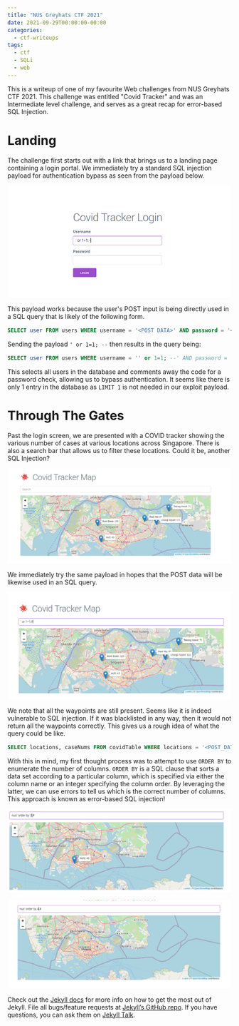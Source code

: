 ```yaml
---
title: "NUS Greyhats CTF 2021"
date: 2021-09-29T00:00:00-00:00
categories:
  - ctf-writeups
tags:
  - ctf
  - SQLi
  - web
---
```


This is a writeup of one of my favourite Web challenges from NUS Greyhats CTF 2021. This challenge was entitled "Covid Tracker" and was an Intermediate level challenge, and serves as a great recap for error-based SQL Injection.

# Landing 

The challenge first starts out with a link that brings us to a landing page containing a login portal. We immediately try a standard SQL injection payload for authentication bypass as seen from the payload below. 

![Login Panel](/assets/images/loginpanel.png)


This payload works because the user's POST input is being directly used in a SQL query that is likely of the following form.

``` sql
SELECT user FROM users WHERE username = '<POST DATA>' AND password = '<POST DATA>';
```

Sending the payload `' or 1=1; --` then results in the query being:
```sql
SELECT user FROM users WHERE username = '' or 1=1; --' AND password = '<POST DATA>';
```

This selects all users in the database and comments away the code for a password check, allowing us to bypass authentication. It seems like there is only 1 entry in the database as `LIMIT 1` is not needed in our exploit payload.

# Through The Gates
Past the login screen, we are presented with a COVID tracker showing the various number of cases at various locations across Singapore. There is also a search bar that allows us to filter these locations. Could it be, another SQL Injection?

![Covid Trakcer](/assets/images/covidtracker.png)

We immediately try the same payload in hopes that the POST data will be likewise used in an SQL query.

![Test SQLi](/assets/images/testsqli_1.png)

We note that all the waypoints are still present. Seems like it is indeed vulnerable to SQL injection. If it was blacklisted in any way, then it would not return all the waypoints correctly. This gives us a rough idea of what the query could be like.

```sql
SELECT locations, caseNums FROM covidTable WHERE locations = '<POST_DATA>'
```

With this in mind, my first thought process was to attempt to use `ORDER BY` to enumerate the number of columns. `ORDER BY` is a SQL clause that sorts a data set according to a particular column, which is specified via either the column name or an integer specifying the column order. By leveraging the latter, we can use errors to tell us which is the correct number of columns. This approach is known as error-based SQL injection!

![Order By Successful](/assets/images/orderby_1.png)

![Order By Failure](/assets/images/orderby_2.png)

Check out the [Jekyll docs][jekyll-docs] for more info on how to get the most out of Jekyll. File all bugs/feature requests at [Jekyll’s GitHub repo][jekyll-gh]. If you have questions, you can ask them on [Jekyll Talk][jekyll-talk].

[jekyll-docs]: https://jekyllrb.com/docs/home
[jekyll-gh]:   https://github.com/jekyll/jekyll
[jekyll-talk]: https://talk.jekyllrb.com/
